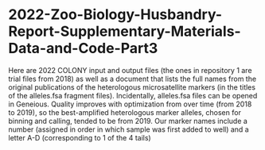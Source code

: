 # 2022-Zoo-Biology-Husbandry-Report-Supplementary-Materials-Data-and-Code-Part3
Here are 2022 COLONY input and output files (the ones in repository 1 are trial files from 2018) as well as a document that lists the full names from the original publications of the heterologous microsatellite markers (in the titles of the alleles.fsa fragment files). Incidentally, alleles.fsa files can be opened in Geneious. Quality improves with optimization from over time (from 2018 to 2019), so the best-amplified heterologous marker alleles, chosen for binning and calling, tended to be from 2019. Our marker names include a number (assigned in order in which sample was first added to well) and a letter A-D (corresponding to 1 of the 4 tails)
